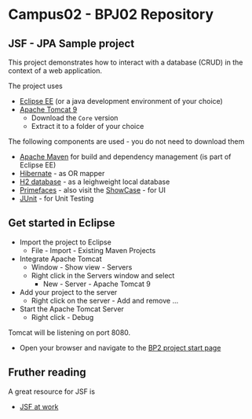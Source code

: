 # Campus02 - BPJ02 Repository

## JSF - JPA Sample project

This project demonstrates how to interact with a database (CRUD) in the context of a web application.

The project uses
* [Eclipse EE](https://www.eclipse.org/downloads/packages/) (or a java development environment of your choice)
* [Apache Tomcat 9](https://tomcat.apache.org/download-90.cgi)
  * Download the `Core` version
  * Extract it to a folder of your choice

The following components are used - you do not need to download them
* [Apache Maven](https://maven.apache.org/) for build and dependency management (is part of Eclipse EE)
* [Hibernate](http://www.hibernate.org) - as OR mapper
* [H2 database](http://www.h2database.com) - as a leighweight local database
* [Primefaces](http://www.primefaces.org) - also visit the [ShowCase](https://www.primefaces.org/showcase/) - for UI
* [JUnit](http://junit.org) - for Unit Testing

## Get started in Eclipse

* Import the project to Eclipse
  * File - Import - Existing Maven Projects
* Integrate Apache Tomcat
  * Window - Show view - Servers
  * Right click in the Servers window and select
    * New - Server - Apache Tomcat 9
* Add your project to the server
  * Right click on the server - Add and remove ...
* Start the Apache Tomcat Server
  * Right click - Debug

Tomcat will be listening on port 8080.
* Open your browser and navigate to the [BP2 project start page](http://localhost:8080/bp2/)

## Fruther reading

A great resource for JSF is
* [JSF at work](http://jsfatwork.irian.at/book_de/introduction.html)